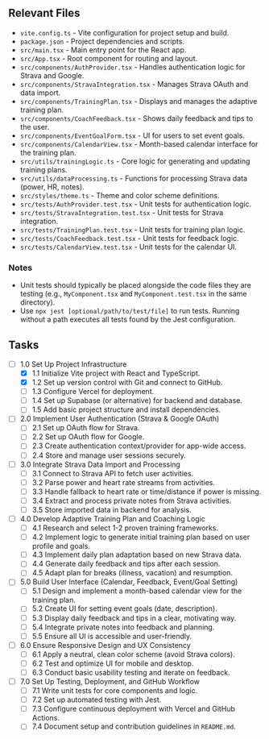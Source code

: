 ## Relevant Files

- `vite.config.ts` - Vite configuration for project setup and build.
- `package.json` - Project dependencies and scripts.
- `src/main.tsx` - Main entry point for the React app.
- `src/App.tsx` - Root component for routing and layout.
- `src/components/AuthProvider.tsx` - Handles authentication logic for Strava and Google.
- `src/components/StravaIntegration.tsx` - Manages Strava OAuth and data import.
- `src/components/TrainingPlan.tsx` - Displays and manages the adaptive training plan.
- `src/components/CoachFeedback.tsx` - Shows daily feedback and tips to the user.
- `src/components/EventGoalForm.tsx` - UI for users to set event goals.
- `src/components/CalendarView.tsx` - Month-based calendar interface for the training plan.
- `src/utils/trainingLogic.ts` - Core logic for generating and updating training plans.
- `src/utils/dataProcessing.ts` - Functions for processing Strava data (power, HR, notes).
- `src/styles/theme.ts` - Theme and color scheme definitions.
- `src/tests/AuthProvider.test.tsx` - Unit tests for authentication logic.
- `src/tests/StravaIntegration.test.tsx` - Unit tests for Strava integration.
- `src/tests/TrainingPlan.test.tsx` - Unit tests for training plan logic.
- `src/tests/CoachFeedback.test.tsx` - Unit tests for feedback logic.
- `src/tests/CalendarView.test.tsx` - Unit tests for the calendar UI.

### Notes

- Unit tests should typically be placed alongside the code files they are testing (e.g., `MyComponent.tsx` and `MyComponent.test.tsx` in the same directory).
- Use `npx jest [optional/path/to/test/file]` to run tests. Running without a path executes all tests found by the Jest configuration.

## Tasks

- [ ] 1.0 Set Up Project Infrastructure
  - [x] 1.1 Initialize Vite project with React and TypeScript.
  - [x] 1.2 Set up version control with Git and connect to GitHub.
  - [ ] 1.3 Configure Vercel for deployment.
  - [ ] 1.4 Set up Supabase (or alternative) for backend and database.
  - [ ] 1.5 Add basic project structure and install dependencies.

- [ ] 2.0 Implement User Authentication (Strava & Google OAuth)
  - [ ] 2.1 Set up OAuth flow for Strava.
  - [ ] 2.2 Set up OAuth flow for Google.
  - [ ] 2.3 Create authentication context/provider for app-wide access.
  - [ ] 2.4 Store and manage user sessions securely.

- [ ] 3.0 Integrate Strava Data Import and Processing
  - [ ] 3.1 Connect to Strava API to fetch user activities.
  - [ ] 3.2 Parse power and heart rate streams from activities.
  - [ ] 3.3 Handle fallback to heart rate or time/distance if power is missing.
  - [ ] 3.4 Extract and process private notes from Strava activities.
  - [ ] 3.5 Store imported data in backend for analysis.

- [ ] 4.0 Develop Adaptive Training Plan and Coaching Logic
  - [ ] 4.1 Research and select 1-2 proven training frameworks.
  - [ ] 4.2 Implement logic to generate initial training plan based on user profile and goals.
  - [ ] 4.3 Implement daily plan adaptation based on new Strava data.
  - [ ] 4.4 Generate daily feedback and tips after each session.
  - [ ] 4.5 Adapt plan for breaks (illness, vacation) and resumption.

- [ ] 5.0 Build User Interface (Calendar, Feedback, Event/Goal Setting)
  - [ ] 5.1 Design and implement a month-based calendar view for the training plan.
  - [ ] 5.2 Create UI for setting event goals (date, description).
  - [ ] 5.3 Display daily feedback and tips in a clear, motivating way.
  - [ ] 5.4 Integrate private notes into feedback and planning.
  - [ ] 5.5 Ensure all UI is accessible and user-friendly.

- [ ] 6.0 Ensure Responsive Design and UX Consistency
  - [ ] 6.1 Apply a neutral, clean color scheme (avoid Strava colors).
  - [ ] 6.2 Test and optimize UI for mobile and desktop.
  - [ ] 6.3 Conduct basic usability testing and iterate on feedback.

- [ ] 7.0 Set Up Testing, Deployment, and GitHub Workflow
  - [ ] 7.1 Write unit tests for core components and logic.
  - [ ] 7.2 Set up automated testing with Jest.
  - [ ] 7.3 Configure continuous deployment with Vercel and GitHub Actions.
  - [ ] 7.4 Document setup and contribution guidelines in `README.md`.
